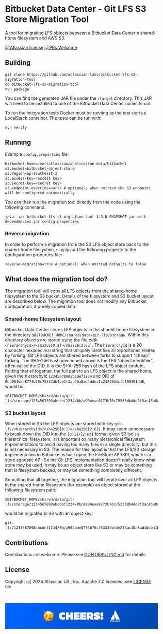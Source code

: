 # Bitbucket Data Center - Git LFS S3 Store Migration Tool

A tool for migrating LFS objects between a Bitbucket Data Center's shared-home filesystem and AWS S3.

[![Atlassian license](https://img.shields.io/badge/license-Apache%202.0-blue.svg?style=flat-square)](LICENSE) [![PRs Welcome](https://img.shields.io/badge/PRs-welcome-brightgreen.svg?style=flat-square)](CONTRIBUTING.md)

## Building

```
git clone https://github.com/atlassian-labs/bitbucket-lfs-s3-migration-tool
cd bitbucket-lfs-s3-migration-tool
mvn package
```
You can find the generated JAR file under the `/target` directory. This JAR will need to be installed to one
of the Bitbucket Data Center nodes to run.

To run the integration tests Docker must be running as the test starts a LocalStack container. The tests can be
run with:
```
mvn verify
```

## Running

Example `config.properties` file:

```
bitbucket.home=/var/atlassian/application-data/bitbucket
s3.bucket=bitbucket-object-store
s3.region=ap-southeast-2
s3.access-key=<access key>
s3.secret-key=<secret key>
s3.endpoint-override=<url> # optional; when omitted the S3 endpoint will be configured automatically
```
You can then run the migration tool directly from the node using the following command:

```
java -jar bitbucket-lfs-s3-migration-tool-1.0.0-SNAPSHOT-jar-with-dependencies.jar config.properties
```

### Reverse migration

In order to perform a migration from the S3 LFS object store back to the shared-home filesystem, simply add the
following property to the configuration properties file:

```
reverse-migration=true # optional; when omitted defaults to false
```

## What does the migration tool do?

The migration tool will copy all LFS objects from the shared-home filesystem to the S3 bucket. Details of the filesystem
and S3 bucket layout are described below. The migration tool does not modify any Bitbucket configuration, it purely
copied data.

### Shared-home filesystem layout

Bitbucket Data Center stores LFS objects in the shared-home filesystem in the directory
`$BITBUCKET_HOME/shared/data/git-lfs/storage`. Within this directory objects are stored using the file path
`<hierarchyId>/<sha256[0:1]>/sha256[2:63]`. The `hierarchyId` is a 20 character hexadecimal string that uniquely
identifies all repositories related by forking. Git LFS objects are  shared between forks to support "cheap" forking.
The SHA-256 hash mentioned above is the LFS "object identifier", often called the OID. It is the SHA-256 hash of the
LFS object content. Putting that all together, the full path to an LFS object in the shared home, given the hierarchyId
`1234567890abcdef1234` and OID of `0ba904eae8773b70c75333db4de2f3ac45a8ad4ddba1b242f0b3cfc199391dd8`, would be:
```
$BITBUCKET_HOME/shared/data/git-lfs/storage/1234567890abcdef1234/0b/a904eae8773b70c75333db4de2f3ac45a8ad4ddba1b242f0b3cfc199391dd8
```

### S3 bucket layout

When stored in S3 the LFS objects are stored with key `git-lfs/<hierarchyId>/<sha256[0:1]>/sha256[2:63]`. It may seem
unnecessary to break down the OID into the `[0:1]/[2:63]` format given S3 isn't a hierarchical filesystem. It is
important on many hierarchical filesystem implementations to avoid having too many files in a single directory, but
this is not necessary in S3. The reason for this layout is that the LFS/S3 storage implementation in Bitbucket is
built upon the FileStore API/SPI, which is a store agnostic API. So the Git LFS implementation doesn't really know what
store may be used, it may be an object store like S3 or may be something that is filesystem backed, or may be something
completely different.

So putting that all together, the migration tool will iterate over all LFS objects in the shared-home filesystem (for
example) an object stored at the following filesystem path:
```
$BITBUCKET_HOME/shared/data/git-lfs/storage/1234567890abcdef1234/0b/a904eae8773b70c75333db4de2f3ac45a8ad4ddba1b242f0b3cfc199391dd8
```
would be migrated to S3 with an object key:
```
git-lfs/1234567890abcdef1234/0b/a904eae8773b70c75333db4de2f3ac45a8ad4ddba1b242f0b3cfc199391dd8
```

## Contributions

Contributions are welcome. Please see [CONTRIBUTING.md](CONTRIBUTING.md) for details.

## License

Copyright (c) 2024 Atlassian US., Inc.
Apache 2.0 licensed, see [LICENSE](LICENSE) file.

<br/>

[![With â¤ï¸ from Atlassian](https://raw.githubusercontent.com/atlassian-internal/oss-assets/master/banner-cheers.png)](https://www.atlassian.com)